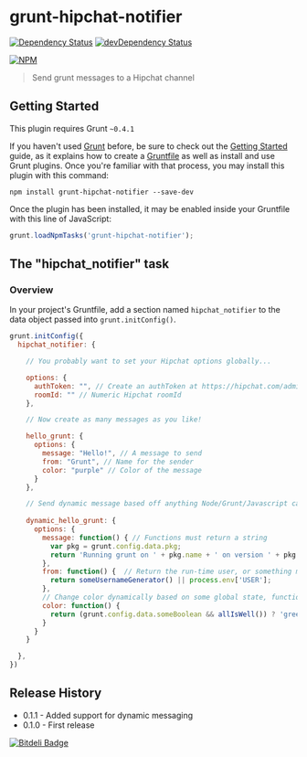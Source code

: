 # grunt-hipchat-notifier

[![Dependency Status](https://david-dm.org/logankoester/grunt-hipchat-notifier.png)](https://david-dm.org/logankoester/grunt-hipchat-notifier)
[![devDependency Status](https://david-dm.org/logankoester/grunt-hipchat-notifier/dev-status.png)](https://david-dm.org/logankoester/grunt-hipchat-notifier#info=devDependencies)

[![NPM](https://nodei.co/npm/grunt-hipchat-notifier.png?downloads=true)](https://nodei.co/npm/grunt-hipchat-notifier/)

> Send grunt messages to a Hipchat channel

## Getting Started
This plugin requires Grunt `~0.4.1`

If you haven't used [Grunt](http://gruntjs.com/) before, be sure to check out the [Getting Started](http://gruntjs.com/getting-started) guide, as it explains how to create a [Gruntfile](http://gruntjs.com/sample-gruntfile) as well as install and use Grunt plugins. Once you're familiar with that process, you may install this plugin with this command:

```shell
npm install grunt-hipchat-notifier --save-dev
```

Once the plugin has been installed, it may be enabled inside your Gruntfile with this line of JavaScript:

```js
grunt.loadNpmTasks('grunt-hipchat-notifier');
```

## The "hipchat_notifier" task

### Overview
In your project's Gruntfile, add a section named `hipchat_notifier` to the data object passed into `grunt.initConfig()`.

```js
grunt.initConfig({
  hipchat_notifier: {

    // You probably want to set your Hipchat options globally...

    options: {
      authToken: "", // Create an authToken at https://hipchat.com/admin/api
      roomId: "" // Numeric Hipchat roomId
    },

    // Now create as many messages as you like!

    hello_grunt: {
      options: {
        message: "Hello!", // A message to send
        from: "Grunt", // Name for the sender
        color: "purple" // Color of the message
      }
    },

    // Send dynamic message based off anything Node/Grunt/Javascript can do!
    
    dynamic_hello_grunt: {
      options: {
        message: function() { // Functions must return a string
          var pkg = grunt.config.data.pkg;
          return 'Running grunt on ' + pkg.name + ' on version ' + pkg.name;
        },
        from: function() {  // Return the run-time user, or something more creative.
          return someUsernameGenerator() || process.env['USER'];
        },
        // Change color dynamically based on some global state, function response, etc
        color: function() {
          return (grunt.config.data.someBoolean && allIsWell()) ? 'green' : 'red';
        }
      }
    }

  },
})
```

## Release History

* 0.1.1 - Added support for dynamic messaging
* 0.1.0 - First release


[![Bitdeli Badge](https://d2weczhvl823v0.cloudfront.net/logankoester/grunt-hipchat-notifier/trend.png)](https://bitdeli.com/free "Bitdeli Badge")

